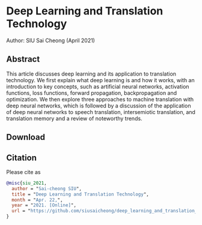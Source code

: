 # Deep Learning and Translation Technology

Author: SIU Sai Cheong (April 2021)

## Abstract

This article discusses deep learning and its application to translation technology. We first explain what deep learning is and how it works, with an introduction to key concepts, such as artificial neural networks, activation functions, loss functions, forward propagation, backpropagation and optimization. We then explore three approaches to machine translation with deep neural networks, which is followed by a discussion of the application of deep neural networks to speech translation, intersemiotic translation, and translation memory and a review of noteworthy trends.

## Download



## Citation

Please cite as
``` bibtex
@misc{siu_2021,
  author = "Sai-cheong SIU",
  title = "Deep Learning and Translation Technology",
  month = "Apr. 22,",
  year = "2021. [Online]",
  url = "https://github.com/siusaicheong/deep_learning_and_translation_technology/"
}
```
